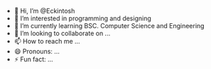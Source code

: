 - 👋 Hi, I’m @Eckintosh
- 👀 I’m interested in programming and designing
- 🌱 I’m currently learning BSC. Computer Science and Engineering
- 💞️ I’m looking to collaborate on ...
- 📫 How to reach me ...
- 😄 Pronouns: ...
- ⚡ Fun fact: ...

<!---
Eckintosh/Eckintosh is a ✨ special ✨ repository because its `README.md` (this file) appears on your GitHub profile.
You can click the Preview link to take a look at your changes.
--->
